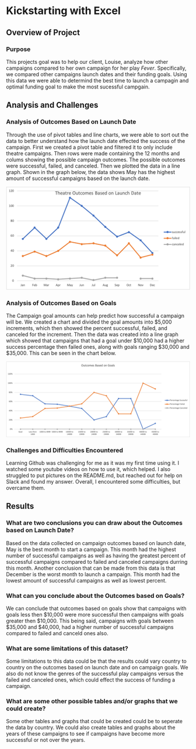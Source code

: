 # Kickstarting with Excel

## Overview of Project 

### Purpose
This projects goal was to help our client, Louise, analyze how other campaigns compared to her own campaign for her play _Fever_.  Specifically, we compared other campaigns launch dates and their funding goals.  Using this data we were able to determind the best time to launch a campagin and  optimal funding goal to make the most sucessful campgain.

## Analysis and Challenges

### Analysis of Outcomes Based on Launch Date
Through the use of pivot tables and line charts, we were able to sort out the data to better understand how the launch date effected the success of the campaign.  First we created a pivot table and filtered it to only include theatre campaigns.  Then rows were made containing the 12 months and colums showing the possible campaign outcomes.  The possible outcomes were successful, failed, and canceled.  Then we plotted the data in a line graph.  Shown in the graph below, the data shows May has the highest amount of successful campaigns based on the launch date.

![Alt Text](https://github.com/abbys114/Kickstarter-analysis/blob/main/Theatre_Outcomes_vs_Launch.png)

### Analysis of Outcomes Based on Goals
The Campaign goal amounts can help predict how successful a campaign will be.  We created a chart and divided the goal amounts into $5,000 increments, which then showed the percent successful, failed, and canceled for the increment.  Then the data was created into a line graph which showed that campaigns that had a goal under $10,000 had a higher success percentage then failed ones, along with goals ranging $30,000 and $35,000.  This can be seen in the chart below.

![Alt Text](https://github.com/abbys114/Kickstarter-analysis/blob/main/Outcomes_vs_Goals.png)

### Challenges and Difficulties Encountered
Learning Github was challenging  for me as it was my first time using it.  I watched some youtube videos on how to use it, which helped.  I also struggled to put pictures on the README.md, but reached out for help on Slack and found my answer.  Overall, I encountered some difficulties, but overcame them.

## Results

### What are two conclusions you can draw about the Outcomes based on Launch Date?
Based on the data collected on campaign outcomes based on launch date, May is the best month to start a campaign.  This month had the highest number of successful campaigns as well as having the greatest percent of successful campaigns compared to failed and canceled campaigns durring this month.  Another conclusion that can be made from this data is that December is the worst month to launch a campaign.  This month had the lowest amount of successful campaigns as well as lowest percent. 

### What can you conclude about the Outcomes based on Goals?
We can conclude that outcomes based on goals show that campaigns with goals less then $10,000 were more successful then campaigns with goals greater then $10,000.  This being said, campaigns with goals between $35,000 and $40,000, had a higher number of successful campaigns compared to failed and canceld ones also. 

### What are some limitations of this dataset?
Some limitations to this data could be that the results could vary country to country on the outcomes based on launch date and on campaign goals.  We also do not know the genres of the successful play campaigns versus the failed and canceled ones, which could effect the success of funding a campaign.

### What are some other possible tables and/or graphs that we could create?
Some other tables and graphs that could be created could be to seperate the data by country.  We could also create tables and graphs about the years of these campaigns to see if campaigns have become more successful or not over the years.
